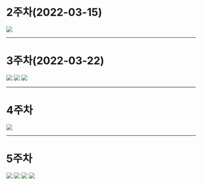 # 2주차(2022-03-15)
<img width="" height="" src="./pic/2st.png.jpg"></img>

---------------------------------------------------------------------------

# 3주차(2022-03-22)
<img width="" height="" src="./pic/3st_1.jpg"></img>
<img width="" height="" src="./pic/3st_2.jpg"></img>
<img width="" height="" src="./pic/3st_3.jpg"></img>

---------------------------------------------------------------------------

# 4주차
<img width="" height="" src="./pic/4st.jpg"></img>

---------------------------------------------------------------------------

# 5주차
<img width="" height="" src="./pic/5st_1.jpg"></img>
<img width="" height="" src="./pic/5st_2.jpg"></img>
<img width="" height="" src="./pic/5st_3.jpg"></img>
<img width="" height="" src="./pic/5st_4.jpg"></img>
